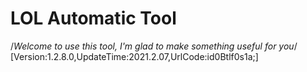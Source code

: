 # LOL Automatic Tool
/*Welcome to use this tool, I'm glad to make something useful for you*/
[Version:1.2.8.0,UpdateTime:2021.2.07,UrlCode:id0Btlf0s1a;]
